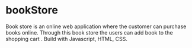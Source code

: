# bookStore
Book store is an online  web application where the customer can purchase books online.
Through this book store the users can add  book to the shopping cart .
Build with  Javascript, HTML, CSS.
